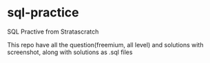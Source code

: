 # sql-practice

SQL Practive from Stratascratch

This repo have all the question(freemium, all level) and solutions with screenshot, along with solutions as .sql files
